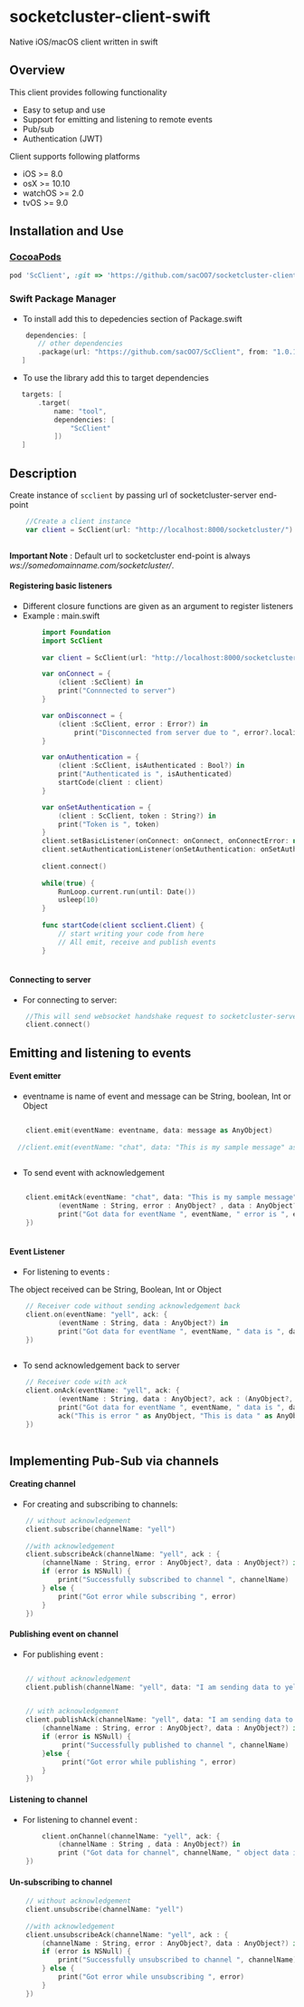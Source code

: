 # socketcluster-client-swift
Native iOS/macOS client written in swift
    
Overview
--------
This client provides following functionality

- Easy to setup and use
- Support for emitting and listening to remote events
- Pub/sub
- Authentication (JWT)

Client supports following platforms

- iOS >= 8.0
- osX >= 10.10
- watchOS >= 2.0
- tvOS >= 9.0 

Installation and Use
--------------------

### [CocoaPods](http://cocoapods.org)

```ruby
pod 'ScClient', :git => 'https://github.com/sacOO7/socketcluster-client-swift.git'
```

### Swift Package Manager

- To install add this to depedencies section of Package.swift

 ```swift
     dependencies: [
     	// other dependencies 
    	.package(url: "https://github.com/sacOO7/ScClient", from: "1.0.1")
	]
 ```
- To use the library add this to target dependencies

 ```swift
    targets: [
        .target(
            name: "tool",
            dependencies: [
                "ScClient"
            ])
    ]
 ```

Description
-----------
Create instance of `scclient` by passing url of socketcluster-server end-point 

```swift
    //Create a client instance
    var client = ScClient(url: "http://localhost:8000/socketcluster/")
    
```
**Important Note** : Default url to socketcluster end-point is always *ws://somedomainname.com/socketcluster/*.

#### Registering basic listeners
 
- Different closure functions are given as an argument to register listeners
- Example : main.swift

```swift
        import Foundation
        import ScClient
        
        var client = ScClient(url: "http://localhost:8000/socketcluster/")

        var onConnect = {
            (client :ScClient) in
            print("Connnected to server")
        }

        var onDisconnect = {
            (client :ScClient, error : Error?) in
                print("Disconnected from server due to ", error?.localizedDescription)
        }

        var onAuthentication = {
            (client :ScClient, isAuthenticated : Bool?) in
            print("Authenticated is ", isAuthenticated)
            startCode(client : client)
        }

        var onSetAuthentication = {
            (client : ScClient, token : String?) in
            print("Token is ", token)
        }
        client.setBasicListener(onConnect: onConnect, onConnectError: nil, onDisconnect: onDisconnect)
        client.setAuthenticationListener(onSetAuthentication: onSetAuthentication, onAuthentication: onAuthentication)
        
        client.connect()
        
        while(true) {
            RunLoop.current.run(until: Date())
            usleep(10)
        }
        
        func startCode(client scclient.Client) {
        	// start writing your code from here
        	// All emit, receive and publish events
        }
        
```


#### Connecting to server

- For connecting to server:

```swift 
    //This will send websocket handshake request to socketcluster-server
    client.connect()
```

Emitting and listening to events
--------------------------------
#### Event emitter

- eventname is name of event and message can be String, boolean, Int or Object

```swift

    client.emit(eventName: eventname, data: message as AnyObject)
    
  //client.emit(eventName: "chat", data: "This is my sample message" as AnyObject)
  
```

- To send event with acknowledgement

```swift

    client.emitAck(eventName: "chat", data: "This is my sample message" as AnyObject, ack : {
    	    (eventName : String, error : AnyObject? , data : AnyObject?) in
            print("Got data for eventName ", eventName, " error is ", error, " data is ", data)  
    })
	
```

#### Event Listener

- For listening to events :

The object received can be String, Boolean, Int or Object

```swift
    // Receiver code without sending acknowledgement back
    client.on(eventName: "yell", ack: {
    	    (eventName : String, data : AnyObject?) in
            print("Got data for eventName ", eventName, " data is ", data)
    })
    
```

- To send acknowledgement back to server

```swift
    // Receiver code with ack
    client.onAck(eventName: "yell", ack: {
            (eventName : String, data : AnyObject?, ack : (AnyObject?, AnyObject?) -> Void) in
            print("Got data for eventName ", eventName, " data is ", data)
            ack("This is error " as AnyObject, "This is data " as AnyObject)
    })
        
```



Implementing Pub-Sub via channels
---------------------------------

#### Creating channel

- For creating and subscribing to channels:

```swift 
    // without acknowledgement
    client.subscribe(channelName: "yell")
    
    //with acknowledgement
    client.subscribeAck(channelName: "yell", ack : {
        (channelName : String, error : AnyObject?, data : AnyObject?) in
        if (error is NSNull) {
            print("Successfully subscribed to channel ", channelName)
        } else {
            print("Got error while subscribing ", error)
        }
    })
```


#### Publishing event on channel

- For publishing event :

```swift

	// without acknowledgement
	client.publish(channelName: "yell", data: "I am sending data to yell" as AnyObject)


	// with acknowledgement
	client.publishAck(channelName: "yell", data: "I am sending data to yell" as AnyObject, ack : {
		(channelName : String, error : AnyObject?, data : AnyObject?) in
		if (error is NSNull) {
		     print("Successfully published to channel ", channelName)
		}else {
		     print("Got error while publishing ", error)
		}
	})
``` 
 
#### Listening to channel

- For listening to channel event :

```swift
        client.onChannel(channelName: "yell", ack: {
    		(channelName : String , data : AnyObject?) in
    		print ("Got data for channel", channelName, " object data is ", data)
	})
``` 
     
#### Un-subscribing to channel

```swift
    // without acknowledgement
    client.unsubscribe(channelName: "yell")
    
    //with acknowledgement
    client.unsubscribeAck(channelName: "yell", ack : {
        (channelName : String, error : AnyObject?, data : AnyObject?) in
        if (error is NSNull) {
            print("Successfully unsubscribed to channel ", channelName)
        } else {
            print("Got error while unsubscribing ", error)
        }
    })
```

